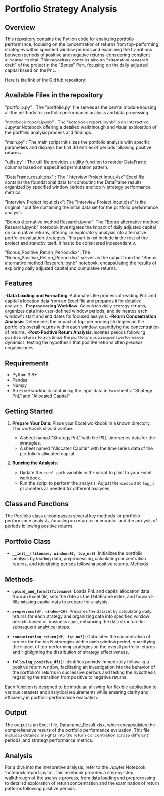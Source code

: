 # Portfolio Strategy Analysis

## Overview
This repository contains the Python code for analyzing portfolio performance, focusing on the concentration of returns from top-performing strategies within specified window periods and examining the transitions between periods of positive and negative returns-considering consitent allocated capital. This repositery contains also an "alternative research draft" of the project in the "Bonus" Part, focusing on the daily adjusted capital based on the PnL.

Here is the link of the GitHub repository:


## Available Files in the repository
"portfolio.py" : The "portfolio.py" file serves as the central module housing all the methods for portfolio performance analysis and data processing.

"notebook report.ipynb" : The "notebook report.ipynb" is an interactive Jupyter Notebook offering a detailed walkthrough and visual exploration of the portfolio analysis process and findings.

"main.py" : The main script initializes the portfolio analysis with specific parameters and displays the first 30 entries of periods following positive returns.

"utils.py" : The util file provides a utility function to reorder DataFrame columns based on a specified permutation pattern.

"DataFrame_result.xlsx" : The "Interview Project Input.xlsx" Excel file contains the foundational data for computing the DataFrame results, organized by specified window periods and top N strategy performance metrics.

"Interview Project Input.xlsx": The "Interview Project Input.xlsx" is the original input file containing the initial data set for the portfolio performance analysis.

"Bonus alternative method Research.ipynd": The "Bonus alternative method Research.ipynb" notebook investigates the impact of daily adjusted capital on cumulative returns, offering an exploratory analysis into alternative portfolio evaluation strategies. This part is not include in the rest of the project and standby itself. It has to be considered independantly.

"Bonus_Positive_Return_Period.xlsx": The "Bonus_Positive_Return_Period.xlsx" serves as the output from the "Bonus alternative method Research.ipynb" notebook, encapsulating the results of exploring daily adjusted capital and cumulative returns.

## Features
-**Data Loading and Formatting**: Automates the process of reading PnL and capital allocation data from an Excel file and prepares it for detailed analysis.
-**Preprocessing Workflow**: Calculates daily strategy returns, organizes data into user-defined window periods, and delineates each window's start and end dates for focused analysis.
-**Return Concentration Analysis**: Determines the impact of top-performing strategies on the portfolio's overall returns within each window, quantifying the concentration of returns.
-**Post-Positive Return Analysis**: Isolates periods following positive returns to scrutinize the portfolio's subsequent performance dynamics, testing the hypothesis that positive returns often precede negative ones.

## Requirements
- Python 3.8+
- Pandas
- Numpy
- An Excel workbook containing the input data in two sheets: "Strategy PnL" and "Allocated Capital".


## Getting Started
1. **Prepare Your Data**: Place your Excel workbook in a known directory. The workbook should contain:
   - A sheet named "Strategy PnL" with the P&L time series data for the strategies.
   - A sheet named "Allocated Capital" with the time series data of the portfolio's allocated capital.

2. **Running the Analysis**:
   - Update the `excel_path` variable in the script to point to your Excel workbook.
   - Run the script to perform the analysis. Adjust the `window` and `top_n` parameters as needed for different analyses.


## Class and Functions
The Portfolio class encompasses several key methods for portfolio performance analysis, focusing on return concentration and the analysis of periods following positive returns.

## Portfolio Class
- **`__init__(filename, window=20, top_n=3)`**: Initializes the portfolio analysis by loading data, preprocessing, calculating concentration returns, and identifying periods following positive returns.
Methods

## Methods
- **`upload_and_format(filename)`**: Loads PnL and capital allocation data from an Excel file, sets the date as the DataFrame index, and forward-fills missing capital data to prepare for analysis.

- **`preprocess(df, window=20)`**: Prepares the dataset by calculating daily returns for each strategy and organizing data into specified window periods based on business days, enhancing the data structure for subsequent analytical steps.

- **`concentration_return(df, top_n=3)`**: Calculates the concentration of returns for the top N strategies within each window period, quantifying the impact of top-performing strategies on the overall portfolio returns and highlighting the distribution of strategy effectiveness.

- **`following_positive_df()`**: Identifies periods immediately following a positive return window, facilitating an investigation into the behavior of the portfolio's returns in successive periods and testing the hypothesis regarding the transition from positive to negative returns.

Each function is designed to be modular, allowing for flexible application to various datasets and analytical requirements while ensuring clarity and efficiency in portfolio performance evaluation.

## Output
The output is an Excel file, Dataframe_Result.xlsx, which encapsulates the comprehensive results of the portfolio performance evaluation. This file includes detailed insights into the return concentration across different periods, and strategy performance metrics.

## Analysis
For a dive into the interpretive analysis, refer to the Jupyter Notebook 'notebook report.ipynb'. This notebook provides a step-by-step walkthrough of the analysis process, from data loading and preprocessing to detailed exploration of return concentration and the examination of return patterns following positive periods.

